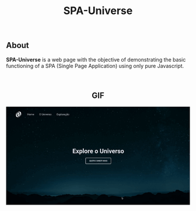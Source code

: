<div align="center">
  <h1>SPA-Universe</h1>
</div>

<br>

## About

<p>
  <strong>SPA-Universe</strong> is a web page with the objective of demonstrating the basic functioning of a SPA (Single Page Application) using only pure Javascript.
</p> 

<br>

<div align="center">
  <h2>GIF</h2>
  <img src="src/assets/spa-universe.gif" alt="gif do projeto git favorites" />
</div>

